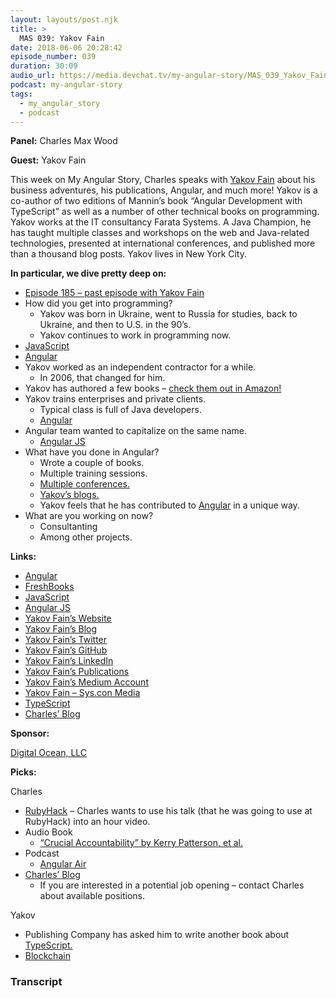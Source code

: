 ```yaml
---
layout: layouts/post.njk
title: >
  MAS 039: Yakov Fain
date: 2018-06-06 20:28:42
episode_number: 039
duration: 30:09
audio_url: https://media.devchat.tv/my-angular-story/MAS_039_Yakov_Fain.mp3
podcast: my-angular-story
tags:
  - my_angular_story
  - podcast
---
```


**Panel:** Charles Max Wood

**Guest:** Yakov Fain

This week on My Angular Story, Charles speaks with [Yakov Fain](https://yakovfain.com) about his business adventures, his publications, Angular, and much more! Yakov is a co-author of two editions of Mannin’s book “Angular Development with TypeScript” as well as a number of other technical books on programming. Yakov works at the IT consultancy Farata Systems. A Java Champion, he has taught multiple classes and workshops on the web and Java-related technologies, presented at international conferences, and published more than a thousand blog posts. Yakov lives in New York City.

**In particular, we dive pretty deep on:**

- [Episode 185 – past episode with Yakov Fain](https://devchat.tv/my-angular-story)
- How did you get into programming?
  - Yakov was born in Ukraine, went to Russia for studies, back to Ukraine, and then to U.S. in the 90’s.
  - Yakov continues to work in programming now.
- [JavaScript](https://www.javascript.com)
- [Angular](https://angular.io/)
- Yakov worked as an independent contractor for a while.
  - In 2006, that changed for him.
- Yakov has authored a few books – [check them out in Amazon!](https://www.amazon.com/Yakov-Fain/e/B004917P1I)
- Yakov trains enterprises and private clients.
  - Typical class is full of Java developers.
  - [Angular](https://angular.io)
- Angular team wanted to capitalize on the same name.
  - [Angular JS](https://en.wikipedia.org/wiki/AngularJS)
- What have you done in Angular?
  - Wrote a couple of books.
  - Multiple training sessions.
  - [Multiple conferences.](https://conferences.oreilly.com/fluent/fl-ca/public/schedule/speaker/4018)
  - [Yakov’s blogs.](https://yakovfain.com)
  - Yakov feels that he has contributed to [Angular](https://angular.io) in a unique way.
- What are you working on now?
  - Consultanting
  - Among other projects.

**Links:**

- [Angular](https://angular.io/)
- [FreshBooks](https://www.freshbooks.com/?ref=ppc-na-fb&camp=US%2528SEM%2529Branded%257CEXM&ag=%257Efreshbooks&kw=fresh%2520books&dv=c&mt=e&ntwk=g&ap=1t1&crid=267066077505&source=GOOGLE&gclid=EAIaIQobChMIzer4jfy_2wIVA5FpCh3qXA62EAAYASAAEgLaNPD_BwE&gclsrc=aw.ds&dclid=CKCCqY_8v9sCFUnCwAod4Y4DGA)
- [JavaScript](https://www.javascript.com)
- [Angular JS](https://en.wikipedia.org/wiki/AngularJS)
- [Yakov Fain’s Website](https://yakovfain.com)
- [Yakov Fain’s Blog](https://yakovfain.com)
- [Yakov Fain’s Twitter](https://twitter.com/yfain?ref_src=twsrc%255Egoogle%257Ctwcamp%255Eserp%257Ctwgr%255Eauthor)
- [Yakov Fain’s GitHub](https://github.com/yfain)
- [Yakov Fain’s LinkedIn](https://www.linkedin.com/in/yfain)
- [Yakov Fain’s Publications](https://yakovfain.com/my-publications/)
- [Yakov Fain’s Medium Account](https://medium.com/@yakov_fain)
- [Yakov Fain – Sys.con Media](https://yakovfain.sys-con.com)
- [TypeScript](https://www.typescriptlang.org)
- [Charles’ Blog](https://charlesmaxwood.com)

**Sponsor:**

[Digital Ocean, LLC](https://www.digitalocean.com)

**Picks:**

Charles

- [RubyHack](https://rubyhack.com) – Charles wants to use his talk (that he was going to use at RubyHack) into an hour video.
- Audio Book
  - [“Crucial Accountability” by Kerry Patterson, et al.](https://www.audible.com/pd/Business/Crucial-Accountability-Audiobook/B00HZOLD00?source_code=GO1GB907OSH060513&gclid=EAIaIQobChMI3IvZgITA2wIVAQhpCh0SGw5dEAAYASAAEgIXMvD_BwE)
- Podcast
  - [Angular Air](https://angularair.com)
- [Charles’ Blog](https://charlesmaxwood.com)
  - If you are interested in a potential job opening – contact Charles about available positions.

Yakov

- Publishing Company has asked him to write another book about [TypeScript.](https://www.typescriptlang.org)
- [Blockchain](https://en.wikipedia.org/wiki/Blockchain)

### Transcript
